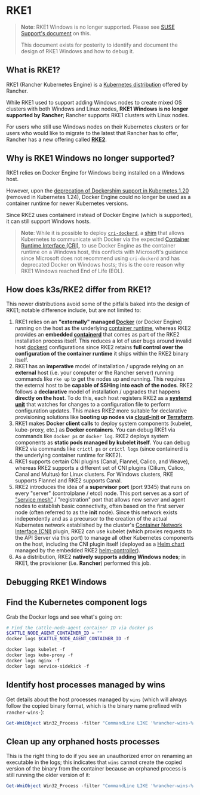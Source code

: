 # RKE1

> **Note**: RKE1 Windows is no longer supported. Please see [SUSE Support's document](https://www.suse.com/support/kb/doc/?id=000020684) on this.
>
> This document exists for posterity to identify and document the design of RKE1 Windows and how to debug it.

## What is RKE1?

RKE1 (Rancher Kubernetes Engine) is a [Kubernetes distribution](./provisioning.md#distributions) offered by Rancher.

While RKE1 used to support adding Windows nodes to create mixed OS clusters with both Windows and Linux nodes, **RKE1 Windows is no longer supported by Rancher**; Rancher supports RKE1 clusters with Linux nodes.

For users who still use Windows nodes on their Kubernetes clusters or for users who would like to migrate to the latest that Rancher has to offer, Rancher has a new offering called [**RKE2**](./rke2.md).

## Why is RKE1 Windows no longer supported?

RKE1 relies on Docker Engine for Windows being installed on a Windows host.

However, upon the [deprecation of Dockershim support in Kubernetes 1.20](https://techcommunity.microsoft.com/t5/apps-on-azure-blog/dockershim-deprecation-and-aks/ba-p/3055902) (removed in Kubernetes 1.24), Docker Engine could no longer be used as a container runtime for newer Kubernetes versions.

Since RKE2 uses containerd instead of Docker Engine (which is supported), it can still support Windows hosts.

> **Note**: While it is possible to deploy  [`cri-dockerd`](https://github.com/Mirantis/cri-dockerd), a [shim](https://en.wikipedia.org/wiki/Shim_(computing)) that allows Kubernetes to communicate with Docker via the expected [Container Runtime Interface (CRI)](https://kubernetes.io/docs/concepts/architecture/cri/), to use Docker Engine as the container runtime on a Windows host, this conflicts with Microsoft's guidance since Microsoft does not recommend using `cri-dockerd` and has deprecated Docker on Windows hosts; this is the core reason why RKE1 Windows reached End of Life (EOL).

## How does k3s/RKE2 differ from RKE1?

This newer distributions avoid some of the pitfalls baked into the design of RKE1; notable difference include, but are not limited to:

1. RKE1 relies on an **"externally" managed [Docker](https://www.docker.com)** (or Docker Engine) running on the host as the underlying [container runtime](https://opensource.com/article/21/9/container-runtimes), whereas RKE2 provides an **embedded [containerd](https://containerd.io/)** that comes as part of the RKE2 installation process itself. This reduces a lot of user bugs around invalid host [dockerd](https://docs.docker.com/engine/reference/commandline/dockerd/) configurations since RKE2 retains **full control over the configuration of the container runtime** it ships within the RKE2 binary itself.
2. RKE1 has an **imperative** model of installation / upgrade relying on an **external** host (i.e. your computer or the Rancher server) running commands like `rke up` to get the nodes up and running. This requires the external host to be **capable of SSHing into each of the nodes**. RKE2 follows a **declarative** model of installation / upgrades that happens **directly on the host**. To do this, each host registers RKE2 as a **[systemd unit](https://www.digitalocean.com/community/tutorials/what-is-systemd)** that watches for changes to a configuration file to perform configuration updates. This makes RKE2 more suitable for declarative provisioning solutions like **booting up nodes via [cloud-init](https://cloud-init.io) or [Terraform](https://www.terraform.io)**.
3. RKE1 makes **Docker client calls** to deploy system components (kubelet, kube-proxy, etc.) as **Docker containers**. You can debug RKE1 via commands like `docker ps` or `docker log`. RKE2 deploys system components as **static pods managed by kubelet itself**. You can debug RKE2 via commands like `crictl ps` or `crictl logs` (since containerd is the underlying container runtime for RKE2).
4. RKE1 supports certain CNI plugins (Canal, Flannel, Calico, and Weave), whereas RKE2 supports a different set of CNI plugins (Cilium, Calico, Canal and Multus) for Linux clusters. For Windows clusters, RKE supports Flannel and RKE2 supports Canal.
5. RKE2 introduces the idea of a **supervisor port** (port 9345) that runs on every "server" (controlplane / etcd) node. This port serves as a sort of ["service mesh"](https://en.wikipedia.org/wiki/Service_mesh) / "registration" port that allows new server and agent nodes to establish basic connectivity, often based on the first server node (often referred to as the **init** node). Since this network exists independently and as a precursor to the creation of the actual Kubernetes network established by the cluster's [Container Network Interface (CNI)](https://kubernetes.io/docs/concepts/extend-kubernetes/compute-storage-net/network-plugins/) plugin, RKE2 can use kubelet (which proxies requests to the API Server via this port) to manage all other Kubernetes components on the host, including the CNI plugin itself (deployed as a [Helm chart](https://helm.sh/) managed by the embedded RKE2 [helm-controller](https://github.com/k3s-io/helm-controller)).
6. As a distribution, RKE2 **natively supports adding Windows nodes**; in RKE1, the provisioner (i.e. **Rancher**) performed this job.

## Debugging RKE1 Windows

## Find the Kubernetes component logs

Grab the Docker logs and see what's going on:

```powershell
# Find the cattle-node-agent container ID via docker ps
$CATTLE_NODE_AGENT_CONTAINER_ID = ""
docker logs $CATTLE_NODE_AGENT_CONTAINER_ID -f

docker logs kubelet -f
docker logs kube-proxy -f
docker logs nginx -f
docker logs service-sidekick -f
```

## Identify host processes managed by wins

Get details about the host processes managed by `wins` (which will always follow the copied binary format, which is the binary name prefixed with `rancher-wins-`):

```powershell
Get-WmiObject Win32_Process -filter "CommandLine LIKE '%rancher-wins-%'"
```

## Clean up any orphaned hosts processes

This is the right thing to do if you see an unauthorized error on renaming an executable in the logs; this indicates that `wins` cannot create the copied version of the binary from the container because an orphaned process is still running the older version of it:

```powershell
Get-WmiObject Win32_Process -filter "CommandLine LIKE '%rancher-wins-%'" | Remove-WmiObject
```
